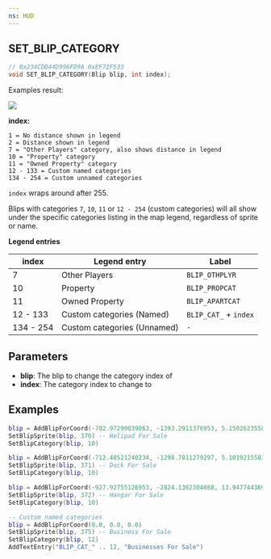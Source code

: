 ```yaml
---
ns: HUD
---
```

## SET_BLIP_CATEGORY

```c
// 0x234CDD44D996FD9A 0xEF72F533
void SET_BLIP_CATEGORY(Blip blip, int index);
```

Examples result:

![](https://i.imgur.com/8MrVdmB.png)


**index:**
```
1 = No distance shown in legend
2 = Distance shown in legend
7 = "Other Players" category, also shows distance in legend
10 = "Property" category
11 = "Owned Property" category
12 - 133 = Custom named categories
134 - 254 = Custom unnamed categories
```
`index` wraps around after 255.

Blips with categories `7`, `10`, `11` or `12 - 254` (custom categories) will all show under the specific categories listing in the map legend, regardless of sprite or name.


**Legend entries**

| index | Legend entry | Label |
| --- | --- | --- |
| 7 | Other Players | `BLIP_OTHPLYR` |
| 10 | Property | `BLIP_PROPCAT` |
| 11 | Owned Property | `BLIP_APARTCAT` |
| 12 - 133 | Custom categories (Named) | `BLIP_CAT_` + `index` |
| 134 - 254 | Custom categories (Unnamed) | `-` |


## Parameters
* **blip**: The blip to change the category index of
* **index**: The category index to change to

## Examples
```lua
blip = AddBlipForCoord(-702.97290039063, -1393.2911376953, 5.1502623558044)
SetBlipSprite(blip, 370) -- Helipad For Sale
SetBlipCategory(blip, 10)

blip = AddBlipForCoord(-712.40521240234, -1298.7811279297, 5.1019215583801)
SetBlipSprite(blip, 371) -- Dock For Sale
SetBlipCategory(blip, 10)

blip = AddBlipForCoord(-927.92755126953, -2824.1362304688, 13.947744369507)
SetBlipSprite(blip, 372) -- Hangar For Sale
SetBlipCategory(blip, 10)

-- Custom named categories
blip = AddBlipForCoord(0.0, 0.0, 0.0)
SetBlipSprite(blip, 375) -- Business For Sale
SetBlipCategory(blip, 12)
AddTextEntry("BLIP_CAT_" .. 12, "Businesses For Sale")
```

